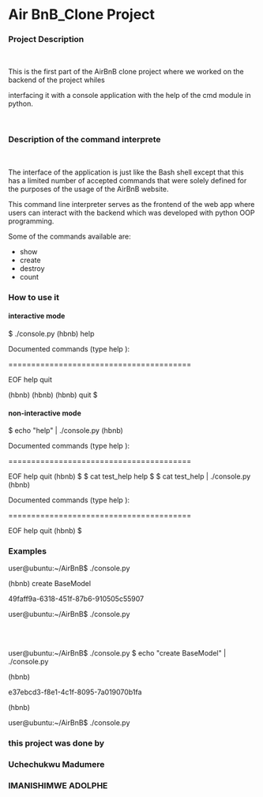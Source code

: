 <h1>Air BnB_Clone Project</h1>

<h3>Project Description</h3>
<br>
<p>This is the first part of the AirBnB clone project where we worked on the backend of the project whiles</p>
<p>interfacing it with a console application with the help of the cmd module in python.</p>
<br>
<h3>Description of the command interprete</h3>
<br>
<p>The interface of the application is just like the Bash shell except that this has a limited number of accepted commands that were solely defined for the purposes of the usage of the AirBnB website.</p>
<p>This command line interpreter serves as the frontend of the web app where users can interact with the backend which was developed with python OOP programming.</p>
<p>Some of the commands available are:</p>
<ul>
<li>show</li>
<li>create</li>
<li>destroy</li>
<li>count</li>
</ul>

<h3>How to use it</h3>
<h4> <strong>interactive mode</strong></h4>
<div>
$ ./console.py
(hbnb) help

<p>Documented commands (type help <topic>):</p>
</p>========================================</p>
EOF  help  quit

(hbnb) 
(hbnb) 
(hbnb) quit
$
</div>
<h4><strong>non-interactive mode</strong></h4>
<div>
$ echo "help" | ./console.py
(hbnb)

<p>Documented commands (type help <topic>):</p>
<p>========================================</p>
EOF  help  quit
(hbnb) 
$
$ cat test_help
help
$
$ cat test_help | ./console.py
(hbnb)

<p>Documented commands (type help <topic>):</p>
<p>========================================</p>
EOF  help  quit
(hbnb) 
$
</h4>
<h3>Examples</h3>
<div>

<p>user@ubuntu:~/AirBnB$ ./console.py</p>
<p>(hbnb) create BaseModel</P>
<p>49faff9a-6318-451f-87b6-910505c55907</P>
<p>user@ubuntu:~/AirBnB$ ./console.py</p>

</div>
<br>
<br>
<div>
<p>user@ubuntu:~/AirBnB$ ./console.py $ echo "create BaseModel" | ./console.py</p>
<p>(hbnb)</p>
<p>e37ebcd3-f8e1-4c1f-8095-7a019070b1fa<p>
<p>(hbnb)</p>
<p>user@ubuntu:~/AirBnB$ ./console.py<p>
</div>


<h3>this project was done by</h3>
<h3>Uchechukwu Madumere</h3>
<h3>IMANISHIMWE ADOLPHE</h3>

